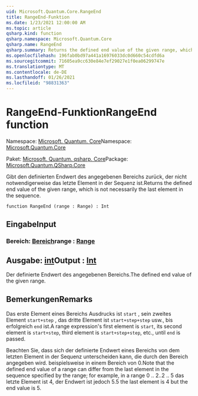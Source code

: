 ```yaml
---
uid: Microsoft.Quantum.Core.RangeEnd
title: RangeEnd-Funktion
ms.date: 1/23/2021 12:00:00 AM
ms.topic: article
qsharp.kind: function
qsharp.namespace: Microsoft.Quantum.Core
qsharp.name: RangeEnd
qsharp.summary: Returns the defined end value of the given range, which is not necessarily the last element in the sequence.
ms.openlocfilehash: 196fab0bd97a441a16976033dc0d660c54cdfd6a
ms.sourcegitcommit: 71605ea9cc630e84e7ef29027e1f0ea06299747e
ms.translationtype: MT
ms.contentlocale: de-DE
ms.lasthandoff: 01/26/2021
ms.locfileid: "98831363"
---
```

# <a name="rangeend-function"></a><span data-ttu-id="e843d-102">RangeEnd-Funktion</span><span class="sxs-lookup"><span data-stu-id="e843d-102">RangeEnd function</span></span>

<span data-ttu-id="e843d-103">Namespace: [Microsoft. Quantum. Core](xref:Microsoft.Quantum.Core)</span><span class="sxs-lookup"><span data-stu-id="e843d-103">Namespace: [Microsoft.Quantum.Core](xref:Microsoft.Quantum.Core)</span></span>

<span data-ttu-id="e843d-104">Paket: [Microsoft. Quantum. qsharp. Core](https://nuget.org/packages/Microsoft.Quantum.QSharp.Core)</span><span class="sxs-lookup"><span data-stu-id="e843d-104">Package: [Microsoft.Quantum.QSharp.Core](https://nuget.org/packages/Microsoft.Quantum.QSharp.Core)</span></span>


<span data-ttu-id="e843d-105">Gibt den definierten Endwert des angegebenen Bereichs zurück, der nicht notwendigerweise das letzte Element in der Sequenz ist.</span><span class="sxs-lookup"><span data-stu-id="e843d-105">Returns the defined end value of the given range, which is not necessarily the last element in the sequence.</span></span>

```qsharp
function RangeEnd (range : Range) : Int
```


## <a name="input"></a><span data-ttu-id="e843d-106">Eingabe</span><span class="sxs-lookup"><span data-stu-id="e843d-106">Input</span></span>

### <a name="range--range"></a><span data-ttu-id="e843d-107">Bereich: [Bereich](xref:microsoft.quantum.lang-ref.range)</span><span class="sxs-lookup"><span data-stu-id="e843d-107">range : [Range](xref:microsoft.quantum.lang-ref.range)</span></span>





## <a name="output--int"></a><span data-ttu-id="e843d-108">Ausgabe: [int](xref:microsoft.quantum.lang-ref.int)</span><span class="sxs-lookup"><span data-stu-id="e843d-108">Output : [Int](xref:microsoft.quantum.lang-ref.int)</span></span>

<span data-ttu-id="e843d-109">Der definierte Endwert des angegebenen Bereichs.</span><span class="sxs-lookup"><span data-stu-id="e843d-109">The defined end value of the given range.</span></span>

## <a name="remarks"></a><span data-ttu-id="e843d-110">Bemerkungen</span><span class="sxs-lookup"><span data-stu-id="e843d-110">Remarks</span></span>

<span data-ttu-id="e843d-111">Das erste Element eines Bereichs Ausdrucks ist `start` , sein zweites Element `start+step` , das dritte Element ist `start+step+step` usw., bis erfolgreich `end` ist.</span><span class="sxs-lookup"><span data-stu-id="e843d-111">A range expression's first element is `start`, its second element is `start+step`, third element is `start+step+step`, etc., until `end` is passed.</span></span>

<span data-ttu-id="e843d-112">Beachten Sie, dass sich der definierte Endwert eines Bereichs von dem letzten Element in der Sequenz unterscheiden kann, die durch den Bereich angegeben wird. beispielsweise in einem Bereich von 0.</span><span class="sxs-lookup"><span data-stu-id="e843d-112">Note that the defined end value of a range can differ from the last element in the sequence specified by the range; for example, in a range 0 ..</span></span> <span data-ttu-id="e843d-113">2..</span><span class="sxs-lookup"><span data-stu-id="e843d-113">2 ..</span></span> <span data-ttu-id="e843d-114">5 das letzte Element ist 4, der Endwert ist jedoch 5.</span><span class="sxs-lookup"><span data-stu-id="e843d-114">5 the last element is 4 but the end value is 5.</span></span>
